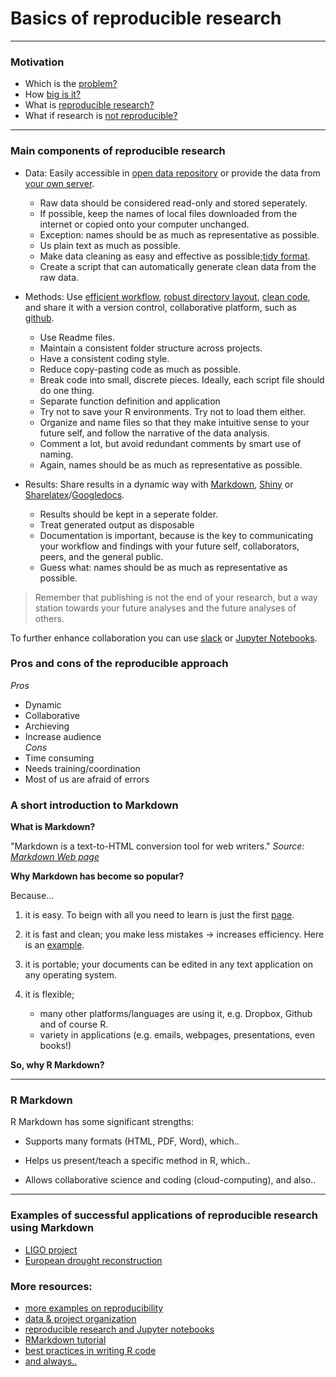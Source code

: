 Basics of reproducible research
================

------------------------------------------------------------------------

### Motivation
-   Which is the [problem?](http://journals.plos.org/plosmedicine/article/file?id=10.1371/journal.pmed.0020124&type=printable)
-   How [big is it?](http://www.nature.com/news/1-500-scientists-lift-the-lid-on-reproducibility-1.19970)
-   What is [reproducible research?](http://onlinelibrary.wiley.com/doi/10.1002/2016WR019285/abstract)
-   What if research is [not reproducible?](https://retractionwatch.com/2013/02/01/seizure-study-retracted-after-authors-realize-data-got-terribly-mixed/)

------------------------------------------------------------------------

### Main components of reproducible research

- Data: Easily accessible in [open data repository](https://www.nature.com/sdata/policies/repositories) 
or provide the data from [your own server](https://shiny.fzp.czu.cz/KVHEM/OWDA/).
  - Raw data should be considered read-only and stored seperately.
  - If possible, keep the names of local files downloaded from the internet or copied onto your computer unchanged.
  - Exception: names should be as much as representative as possible.
  - Us plain text as much as possible.
  - Make data cleaning as easy and effective as possible;[tidy format](http://vita.had.co.nz/papers/tidy-data.pdf).
  - Create a script that can automatically generate clean data from the raw data.

- Methods: Use [efficient workflow](https://csgillespie.github.io/efficientR/preface.html), [robust directory layout](https://nicercode.github.io/blog/2013-04-05-projects/), [clean code](http://adv-r.had.co.nz/Style.html), and share it with a version control, collaborative platform, such as [github](https://github.com/KVHEM/drought_uncertainty).
  - Use Readme files.
  - Maintain a consistent folder structure across projects.
  - Have a consistent coding style.
  - Reduce copy-pasting code as much as possible.
  - Break code into small, discrete pieces. Ideally, each script file should do one thing.
  - Separate function definition and application
  - Try not to save your R environments. Try not to load them either. 
  - Organize and name files so that they make intuitive sense to your future self, and follow the narrative of the data analysis.
  - Comment a lot, but avoid redundant comments by smart use of naming.
  - Again, names should be as much as representative as possible.
  
- Results: Share results in a dynamic way with [Markdown](http://daringfireball.net/projects/markdown/), [Shiny](https://shiny.rstudio.com/) or [Sharelatex](https://www.sharelatex.com/)/[Googledocs](https://www.google.ca/docs/about/).
  - Results should be kept in a seperate folder. 
  - Treat generated output as disposable
  - Documentation is important, because  is the key to communicating your workflow and findings with your future self, collaborators, peers, and the general public.
  - Guess what: names should be as much as representative as possible.
  
> Remember that publishing is not the end of your research, but a way station towards your future analyses and the future analyses of others.

To further enhance collaboration you can use [slack](https://www.nature.com/news/how-scientists-use-slack-1.21228) or [Jupyter Notebooks](https://reproducible-science-curriculum.github.io/introduction-RR-Jupyter/docs/slides/Jupyter_Intro_Background.slides.html#/1).

### Pros and cons of the reproducible approach
_Pros_
- Dynamic
- Collaborative
- Archieving
- Increase audience  
_Cons_
- Time consuming
- Needs training/coordination
- Most of us are afraid of errors

### A short introduction to Markdown

**What is Markdown?**

"Markdown is a text-to-HTML conversion tool for web writers." *Source: [Markdown Web page](http://daringfireball.net/projects/markdown/)*

**Why Markdown has become so popular?**

Because...

1.  it is easy. To beign with all you need to learn is just the first [page](https://www.rstudio.com/wp-content/uploads/2015/03/rmarkdown-reference.pdf).

2.  it is fast and clean; you make less mistakes -&gt; increases efficiency. Here is an [example](https://en.wikipedia.org/wiki/Markdown).

3.  it is portable; your documents can be edited in any text application on any operating system.

4.  it is flexible;
    -   many other platforms/languages are using it, e.g. Dropbox, Github and of course R.
    -   variety in applications (e.g. emails, webpages, presentations, even books!)

**So, why R Markdown?**

------------------------------------------------------------------------

### R Markdown

R Markdown has some significant strengths:

-   Supports many formats (HTML, PDF, Word), which..

-   Helps us present/teach a specific method in R, which..

-   Allows collaborative science and coding (cloud-computing), and also..


------------------------------------------------------------------------

### Examples of successful applications of reproducible research using Markdown

- [LIGO project](https://losc.ligo.org/s/events/GW150914/GW150914_tutorial.html)
- [European drought reconstruction](https://www.fzp.czu.cz/en/r-9409-science-research/r-9674-leading-research-groups/r-9669-hydrological-and-climate-variability/r-9713-team-news/drought-reconstruction-1776-2015.html)

###  More resources:

-   [more examples on reproducibility](https://github.com/Reproducible-Science-Curriculum/introduction-RR-Jupyter/blob/gh-pages/notebooks/Intro-to-reproducible-research.ipynb)
-   [data & project organization](https://reproducible-science-curriculum.github.io/organization-RR-Jupyter/aio.html)
-   [reproducible research and Jupyter notebooks](https://reproducible-science-curriculum.github.io/workshop-RR-Jupyter/)
-   [RMarkdown tutorial](https://github.com/imarkonis/rmarkdown/blob/master/ped_markdown_git.md)
-   [best practices in writing R code](https://swcarpentry.github.io/r-novice-inflammation/06-best-practices-R/)
-   [and always..](https://www.google.cz/search?client=ubuntu&channel=fs&q=r+markdown&ie=utf-8&oe=utf-8&gfe_rd=cr&ei=vk4OWPmPEuik8wfkw5kY)
